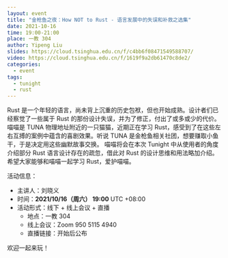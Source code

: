 ```yaml
---
layout: event
title: "金枪鱼之夜：How NOT to Rust - 语言发展中的失误和补救之选集"
date: 2021-10-16
time: 19:00-21:00
place: 一教 304
author: Yipeng Liu
slides: https://cloud.tsinghua.edu.cn/f/c4bb6f08471549588707/
video: https://cloud.tsinghua.edu.cn/f/1619f9a2db61470c8de2/
categories:
  - event
tags:
  - tunight
  - rust
---
```


Rust 是一个年轻的语言，尚未背上沉重的历史包袱，但也开始成熟。设计者们已经察觉了一些属于 Rust 的那份设计失误，并为了修正，付出了或多或少的代价。
喵喵是 TUNA 物理地址附近的一只猫猫，近期正在学习 Rust，感受到了在这些左右互搏的案例中蕴含的喜剧效果。听说 TUNA 是金枪鱼相关社团，想要赚取小鱼干，于是决定用这些幽默故事交换。
喵喵将会在本次 Tunight 中从使用者的角度介绍部分 Rust 语言设计存在的疏忽，借此对 Rust 的设计思维和用法略加介绍。希望大家能够和喵喵一起学习 Rust，爱护喵喵。

活动信息：

* 主讲人：刘晓义
* 时间：**2021/10/16（周六） 19:00** UTC +08:00
* 活动形式：线下 + 线上会议 + 直播
  * 地点：一教 304
  * 线上会议：Zoom 950 5115 4940
  * 直播链接：开始后公布

欢迎一起来玩！
